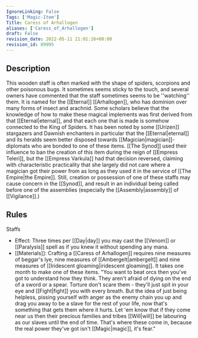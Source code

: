 ```yaml
---
IgnoreLinking: False
Tags: ['Magic-Item']
Title: Caress of Arhallogen
aliases: ['Caress_of_Arhallogen']
draft: False
revision_date: 2022-05-11 21:01:26+00:00
revision_id: 89995
---
```


## Description
This wooden staff is often marked with the shape of spiders, scorpions and other poisonous bugs. It sometimes seems sticky to the touch, and several owners have commented that the staff sometimes seems to be ''watching'' them. It is named for the [[Eternal]] [[Arhallogen]], who has dominion over many forms of insect and arachnid. Some scholars believe that the knowledge of how to make these magical implements was first derived from that [[Eternal|eternal]], and that each one that is made is somehow connected to the King of Spiders. It has been noted by some [[Urizen]] stargazers and Dawnish enchanters in particular that the [[Eternal|eternal]] and its heralds seem better disposed towards [[Magician|magician]]-diplomats who are bonded to one of these items.
[[The Synod]] used their influence to ban the creation of this item during the reign of [[Empress Teleri]], but the [[Empress Varkula]] had that decision reversed, claiming with characteristic practicality that she largely did not care where a magician got their power from as long as they used it in the service of [[The Empire|the Empire]]. Still, creation or possession of one of these staffs may cause concern in the [[Synod]], and result in an individual being called before one of the assemblies (especially the [[Assembly|assembly]] of [[Vigilance]].)
## Rules
Staffs
* Effect: Three times per [[Day|day]] you may cast the [[Venom]] or [[Paralysis]] spell as if you knew it without spending any mana.
* [[Materials]]: Crafting a [[Caress of Arhallogen]] requires nine measures of beggar's lye, nine measures of [[Ambergelt|ambergelt]] and nine measures of [[Iridescent gloaming|iridescent gloaming]]. It takes one month to make one of these items.
"You want to beat orcs then you've got to understand how they think.  They aren't afraid of dying on the end of a sword or a spear.  Torture don't scare them - they'll just spit in your eye and [[Fight|fight]] you with every breath.  But the idea of just being helpless, pissing yourself with anger as the enemy chain you up and drag you away to be a slave for the rest of your life, now that's something that gets them where it hurts.  Let 'em know that if they come near us then their precious families and tribes [[Will|will]] be labouring as our slaves until the end of time.  That's where these come in, because the real power they've got isn't [[Magic|magic]], it's fear."